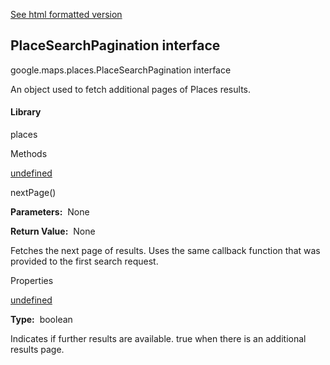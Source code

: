 [See html formatted version](https://huasofoundries.github.io/google-maps-documentation/PlaceSearchPagination.html)

PlaceSearchPagination interface
-------------------------------

google.maps.places.PlaceSearchPagination interface

An object used to fetch additional pages of Places results.

#### Library

places

Methods

[undefined](#PlaceSearchPagination.nextPage)

nextPage()

**Parameters:**  None

**Return Value:**  None

Fetches the next page of results. Uses the same callback function that was provided to the first search request.

Properties

[undefined](#PlaceSearchPagination.hasNextPage)

**Type:**  boolean

Indicates if further results are available. true when there is an additional results page.